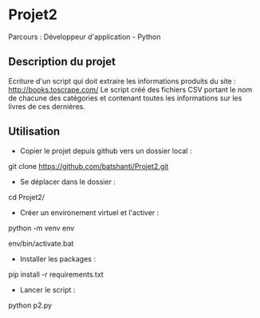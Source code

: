 # Projet2

Parcours : Développeur d'application - Python

## Description du projet 

Ecriture d'un script qui doit extraire les informations produits du site : http://books.toscrape.com/
Le script créé des fichiers CSV portant le nom de chacune des catégories et contenant toutes les informations sur les livres de ces dernières.

## Utilisation

- Copier le projet depuis github vers un dossier local :

git clone https://github.com/batshanti/Projet2.git

- Se déplacer dans le dossier : 

cd Projet2/

- Créer un environement virtuel et l'activer :

python -m venv env

env/bin/activate.bat

- Installer les packages :

pip install -r requirements.txt

- Lancer le script :

python p2.py